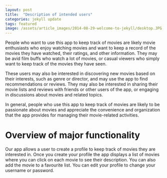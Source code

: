 ```yaml
---
layout: post
title:  "Description of intended users"
categories: jekyll update
tags: featured
image: /assets/article_images/2014-08-29-welcome-to-jekyll/desktop.JPG
---
```

People who want to use this app to keep track of movies are likely movie enthusiasts who enjoy watching movies and want to keep a record of the movies they have watched, their ratings, and other information. They may be avid film buffs who watch a lot of movies, or casual viewers who simply want to keep track of the movies they have seen.

These users may also be interested in discovering new movies based on their interests, such as genre or director, and may use the app to find recommendations or reviews. They may also be interested in sharing their movie lists and reviews with friends or other users of the app, or engaging in discussions about movies and related topics.

In general, people who use this app to keep track of movies are likely to be passionate about movies and appreciate the convenience and organization that the app provides for managing their movie-related activities.


# Overview of major functionality
Our app allows a user to create a profile to keep track of movies they are interested in. Once you create your profile the app displays a list of movies where you can click on each movie to see their description. You can also add the movie to a favourite list. You can edit your profile to change your username or password. 

